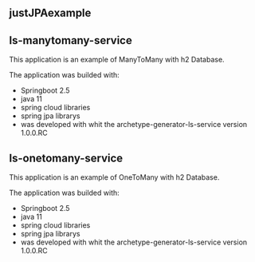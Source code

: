 ## justJPAexample




## ls-manytomany-service
This application is an example of ManyToMany with h2 Database.

The application was builded with:
- Springboot 2.5
- java 11
- spring cloud libraries
- spring jpa librarys
- was developed with whit the archetype-generator-ls-service version 1.0.0.RC


## ls-onetomany-service
This application is an example of OneToMany with h2 Database.

The application was builded with:
- Springboot 2.5
- java 11
- spring cloud libraries
- spring jpa librarys
- was developed with whit the archetype-generator-ls-service version 1.0.0.RC
